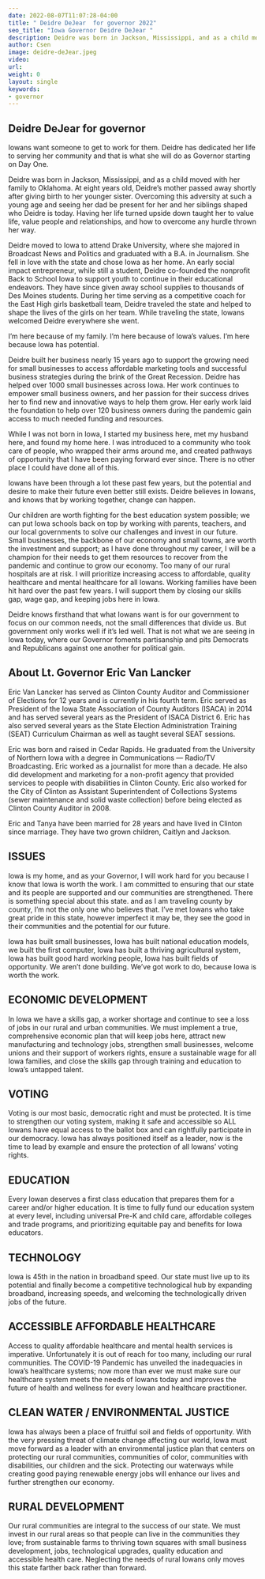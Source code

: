 ```yaml
---
date: 2022-08-07T11:07:28-04:00
title: " Deidre DeJear  for governor 2022"
seo_title: "Iowa Governor Deidre DeJear "
description: Deidre was born in Jackson, Mississippi, and as a child moved with her family to Oklahoma
author: Csen
image: deidre-deJear.jpeg
video:
url: 
weight: 0
layout: single
keywords:
- governor 
---
```

## Deidre DeJear for governor 

Iowans want someone to get to work for them. Deidre has dedicated her life to serving her community and that is what she will do as Governor starting on Day One.

Deidre was born in Jackson, Mississippi, and as a child moved with her family to Oklahoma. At eight years old, Deidre’s mother passed away shortly after giving birth to her younger sister. Overcoming this adversity at such a young age and seeing her dad be present for her and her siblings shaped who Deidre is today. Having her life turned upside down taught her to value life, value people and relationships, and how to overcome any hurdle thrown her way.

Deidre moved to Iowa to attend Drake University, where she majored in Broadcast News and Politics and graduated with a B.A. in Journalism. She fell in love with the state and chose Iowa as her home. An early social impact entrepreneur, while still a student, Deidre co-founded the nonprofit Back to School Iowa to support youth to continue in their educational endeavors. They have since given away school supplies to thousands of Des Moines students. During her time serving as a competitive coach for the East High girls basketball team, Deidre traveled the state and helped to shape the lives of the girls on her team. While traveling the state, Iowans welcomed Deidre everywhere she went. 

I’m here because of my family. I’m here because of Iowa’s values. I’m here because Iowa has potential.

Deidre built her business nearly 15 years ago to support the growing need for small businesses to access affordable marketing tools and successful business strategies during the brink of the Great Recession. Deidre has helped over 1000 small businesses across Iowa. Her work continues to empower small business owners, and her passion for their success drives her to find new and innovative ways to help them grow. Her early work laid the foundation to help over 120 business owners during the pandemic gain access to much needed funding and resources.

While I was not born in Iowa, I started my business here, met my husband here, and found my home here. I was introduced to a community who took care of people, who wrapped their arms around me, and created  pathways of opportunity that I have been paying forward ever since. There is no other place I could have done all of this.

Iowans have been through a lot these past few years, but the potential and desire to make their future even better still exists. Deidre believes in Iowans, and knows that by working together, change can happen.

Our children are worth fighting for the best education system possible; we can put Iowa schools back on top by working with parents, teachers, and our local governments to solve our challenges and invest in our future. Small businesses, the backbone of our economy and small towns, are worth the investment and support; as I have done throughout my career, I will be a champion for their needs to get them resources to recover from the pandemic and continue to grow our economy. Too many of our rural hospitals are at risk. I will prioritize increasing access to affordable, quality healthcare and mental healthcare for all Iowans. Working families have been hit hard over the past few years. I will support them by closing our skills gap, wage gap, and keeping jobs here in Iowa.

Deidre knows firsthand that what Iowans want is for our government to focus on our common needs, not the small differences that divide us. But government only works well if it’s led well. That is not what we are seeing in Iowa today, where our Governor foments partisanship and pits Democrats and Republicans against one another for political gain.

## About Lt. Governor Eric Van Lancker
Eric Van Lancker has served as Clinton County Auditor and Commissioner of Elections for 12 years and is currently in his fourth term. Eric served as President of the Iowa State Association of County Auditors (ISACA) in 2014 and has served several years as the President of ISACA District 6. Eric has also served several years as the State Election Administration Training (SEAT) Curriculum Chairman as well as taught several SEAT sessions.

Eric was born and raised in Cedar Rapids. He graduated from the University of Northern Iowa with a degree in Communications — Radio/TV Broadcasting. Eric worked as a journalist for more than a decade. He also did development and marketing for a non-profit agency that provided services to people with disabilities in Clinton County. Eric also worked for the City of Clinton as Assistant Superintendent of Collections Systems (sewer maintenance and solid waste collection) before being elected as Clinton County Auditor in 2008.

Eric and Tanya have been married for 28 years and have lived in Clinton since marriage. They have two grown children, Caitlyn and Jackson.

## ISSUES
Iowa is my home, and as your Governor,  I will work hard for you because I know that Iowa is worth the work. I am committed to ensuring that our state and its people are supported and our communities are strengthened. There is something special about this state. and as I am traveling county by county, I’m not the only one who believes that. I’ve met Iowans who take great pride in this state, however imperfect it may be, they see the good in their communities and the potential for our future. 

Iowa has built small businesses, Iowa has built national education models, we built the first computer, Iowa has built a thriving agricultural system, Iowa has built good hard working people, Iowa has built fields of opportunity. We aren’t done building. We’ve got work to do, because Iowa is worth the work.

## ECONOMIC DEVELOPMENT
In Iowa we have a skills gap, a worker shortage and continue to see a loss of jobs in our rural and urban communities. We must implement a true, comprehensive economic plan that will keep jobs here, attract new manufacturing and technology jobs, strengthen small businesses, welcome unions and their support of workers rights, ensure a sustainable wage for all Iowa families, and close the skills gap through training and education to Iowa’s untapped talent.  

## VOTING
Voting is our most basic, democratic right and must be protected. It is time to strengthen our voting system, making it safe and accessible so ALL Iowans have equal access to the ballot box and can rightfully participate in our democracy. Iowa has always positioned itself as a leader, now is the time to lead by example and ensure the protection of all Iowans’ voting rights.

## EDUCATION
Every Iowan deserves a first class education that prepares them for a career and/or higher education. It is time to fully fund our education system at every level, including universal Pre-K and child care, affordable colleges and trade programs, and prioritizing equitable pay and benefits for Iowa educators. 

## TECHNOLOGY
Iowa is 45th in the nation in broadband speed. Our state must live up to its potential and finally become a competitive technological hub by expanding broadband, increasing speeds, and welcoming the technologically driven jobs of the future. 

## ACCESSIBLE AFFORDABLE HEALTHCARE
Access to quality affordable healthcare and mental health services is imperative. Unfortunately it is out of reach for too many, including our rural communities. The COVID-19 Pandemic has unveiled the inadequacies in Iowa’s healthcare systems; now more than ever we must make sure our healthcare system meets the needs of Iowans today and improves the future of health and wellness for every Iowan and healthcare practitioner.

## CLEAN WATER / ENVIRONMENTAL JUSTICE
Iowa has always been a place of fruitful soil and fields of opportunity. With the very pressing threat of climate change affecting our world, Iowa must move forward as a leader with an environmental justice plan that centers on protecting our rural communities, communities of color, communities with disabilities, our children and the sick. Protecting our waterways while creating good paying renewable energy jobs will enhance our lives and further strengthen our economy. 

## RURAL DEVELOPMENT
Our rural communities are integral to the success of our state. We must invest in our rural areas so that people can live in the communities they love; from sustainable farms to thriving town squares with small business development, jobs, technological upgrades, quality education and accessible health care. Neglecting the needs of rural Iowans only moves this state farther back rather than forward.